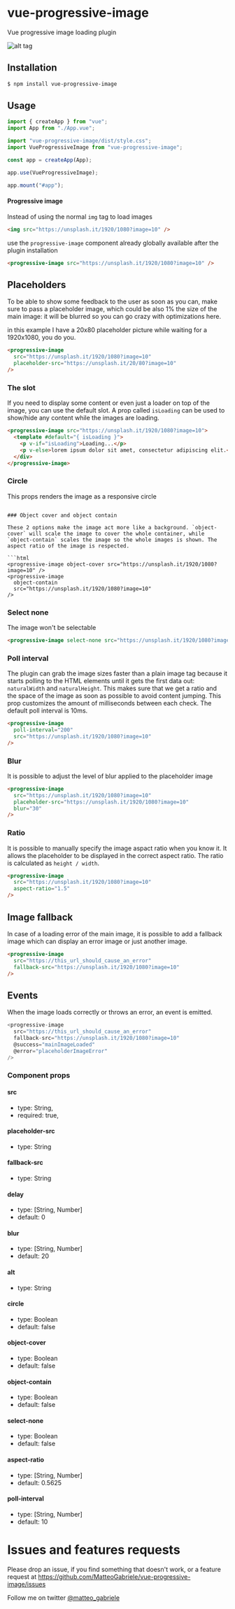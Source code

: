 # vue-progressive-image

Vue progressive image loading plugin

![alt tag](https://raw.githubusercontent.com/MatteoGabriele/vue-progressive-image/master/example.gif)

## Installation

```bash
$ npm install vue-progressive-image
```

## Usage

```js
import { createApp } from "vue";
import App from "./App.vue";

import "vue-progressive-image/dist/style.css";
import VueProgressiveImage from "vue-progressive-image";

const app = createApp(App);

app.use(VueProgressiveImage);

app.mount("#app");
```

#### Progressive image

Instead of using the normal `img` tag to load images

```html
<img src="https://unsplash.it/1920/1080?image=10" />
```

use the `progressive-image` component already globally available after the plugin installation

```html
<progressive-image src="https://unsplash.it/1920/1080?image=10" />
```

## Placeholders

To be able to show some feedback to the user as soon as you can, make sure to pass a placeholder image, which could be also 1% the size of the main image: it will be blurred so you can go crazy with optimizations here.

in this example I have a 20x80 placeholder picture while waiting for a 1920x1080, you do you.

```html
<progressive-image
  src="https://unsplash.it/1920/1080?image=10"
  placeholder-src="https://unsplash.it/20/80?image=10"
/>
```

### The slot

If you need to display some content or even just a loader on top of the image, you can use the default slot. A prop called `isLoading` can be used to show/hide any content while the images are loading.

```html
<progressive-image src="https://unsplash.it/1920/1080?image=10">
  <template #default="{ isLoading }">
    <p v-if="isLoading">Loading...</p>
    <p v-else>lorem ipsum dolor sit amet, consectetur adipiscing elit.</p>
  </div>
</progressive-image>
```

### Circle

This props renders the image as a responsive circle

<progressive-image circle src="https://unsplash.it/1920/1080?image=10" />

````

### Object cover and object contain

These 2 options make the image act more like a background. `object-cover` will scale the image to cover the whole container, while `object-contain` scales the image so the whole images is shown. The aspect ratio of the image is respected.

```html
<progressive-image object-cover src="https://unsplash.it/1920/1080?image=10" />
<progressive-image
  object-contain
  src="https://unsplash.it/1920/1080?image=10"
/>
````

### Select none

The image won't be selectable

```html
<progressive-image select-none src="https://unsplash.it/1920/1080?image=10" />
```

### Poll interval

The plugin can grab the image sizes faster than a plain image tag because it starts polling to the HTML elements until it gets the first data out: `naturalWidth` and `naturalHeight`. This makes sure that we get a ratio and the space of the image as soon as possible to avoid content jumping. This prop customizes the amount of milliseconds between each check. The default poll interval is 10ms.

```html
<progressive-image
  poll-interval="200"
  src="https://unsplash.it/1920/1080?image=10"
/>
```

### Blur

It is possible to adjust the level of blur applied to the placeholder image

```html
<progressive-image
  src="https://unsplash.it/1920/1080?image=10"
  placeholder-src="https://unsplash.it/1920/1080?image=10"
  blur="30"
/>
```

### Ratio

It is possible to manually specify the image aspact ratio when you know it. It allows the placeholder to be displayed in the correct aspect ratio. The ratio is calculated as `height / width`.

```html
<progressive-image
  src="https://unsplash.it/1920/1080?image=10"
  aspect-ratio="1.5"
/>
```

## Image fallback

In case of a loading error of the main image, it is possible to add a fallback image which can display an error image or just another image.

```html
<progressive-image
  src="https://this_url_should_cause_an_error"
  fallback-src="https://unsplash.it/1920/1080?image=10"
/>
```

## Events

When the image loads correctly or throws an error, an event is emitted.

```js
<progressive-image
  src="https://this_url_should_cause_an_error"
  fallback-src="https://unsplash.it/1920/1080?image=10"
  @success="mainImageLoaded"
  @error="placeholderImageError"
/>
```

### Component props

#### src

- type: String,
- required: true,

#### placeholder-src

- type: String

#### fallback-src

- type: String

#### delay

- type: [String, Number]
- default: 0

#### blur

- type: [String, Number]
- default: 20

#### alt

- type: String

#### circle

- type: Boolean
- default: false

#### object-cover

- type: Boolean
- default: false

#### object-contain

- type: Boolean
- default: false

#### select-none

- type: Boolean
- default: false

#### aspect-ratio

- type: [String, Number]
- default: 0.5625

#### poll-interval

- type: [String, Number]
- default: 10

# Issues and features requests

Please drop an issue, if you find something that doesn't work, or a feature request at https://github.com/MatteoGabriele/vue-progressive-image/issues

Follow me on twitter [@matteo_gabriele](https://twitter.com/matteo_gabriele)
